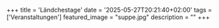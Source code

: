 +++
title = 'Ländchestage'
date = '2025-05-27T20:21:40+02:00'
tags = ['Veranstaltungen']
featured_image = "suppe.jpg"
description = ""
+++
